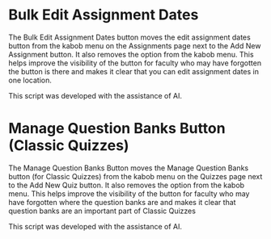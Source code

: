 # Bulk Edit Assignment Dates
The Bulk Edit Assignment Dates button moves the edit assignment dates button from the kabob menu on the Assignments page next to the Add New Assignment button. It also removes the option from the kabob menu. This helps improve the visibility of the button for faculty who may have forgotten the button is there and makes it clear that you can edit assignment dates in one location.

This script was developed with the assistance of AI.

# Manage Question Banks Button (Classic Quizzes)
The Manage Question Banks Button moves the Manage Question Banks button (for Classic Quizzes) from the kabob menu on the Quizzes page next to the Add New Quiz button. It also removes the option from the kabob menu. This helps improve the visibility of the button for faculty who may have forgotten where the question banks are and makes it clear that question banks are an important part of Classic Quizzes

This script was developed with the assistance of AI.
